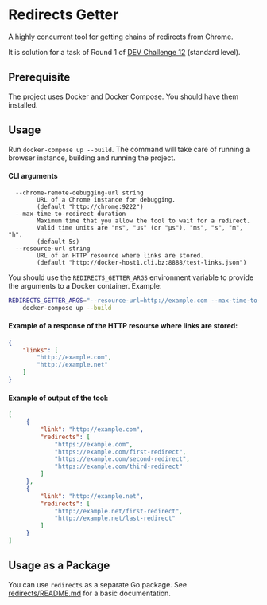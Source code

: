 # Redirects Getter
A highly concurrent tool for getting chains of redirects from Chrome.

It is solution for a task of Round 1 of
[DEV Challenge 12](https://devchallenge.it/) (standard level).

## Prerequisite
The project uses Docker and Docker Compose.
You should have them installed.

## Usage
Run `docker-compose up --build`. The command will take care of running
a browser instance, building and running the project.

#### CLI arguments
```
  --chrome-remote-debugging-url string
        URL of a Chrome instance for debugging.
        (default "http://chrome:9222")
  --max-time-to-redirect duration
        Maximum time that you allow the tool to wait for a redirect.
        Valid time units are "ns", "us" (or "µs"), "ms", "s", "m", "h".
        (default 5s)
  --resource-url string
        URL of an HTTP resource where links are stored.
        (default "http://docker-host1.cli.bz:8888/test-links.json")
```
You should use the `REDIRECTS_GETTER_ARGS` environment variable to
provide the arguments to a Docker container. Example:
```bash
REDIRECTS_GETTER_ARGS="--resource-url=http://example.com --max-time-to-redirect=60s" \
    docker-compose up --build
```

#### Example of a response of the HTTP resourse where links are stored:
```json
{
    "links": [
        "http://example.com",
        "http://example.net"
    ]
}
```

#### Example of output of the tool:
```json
[
     {
         "link": "http://example.com",
         "redirects": [
             "https://example.com",
             "https://example.com/first-redirect",
             "https://example.com/second-redirect",
             "https://example.com/third-redirect"
         ]
     },
     {
         "link": "http://example.net",
         "redirects": [
             "http://example.net/first-redirect",
             "http://example.net/last-redirect"
         ]
     }
]
```

## Usage as a Package
You can use `redirects` as a separate Go package.
See [redirects/README.md](redirects/README.md) for a basic
documentation.
